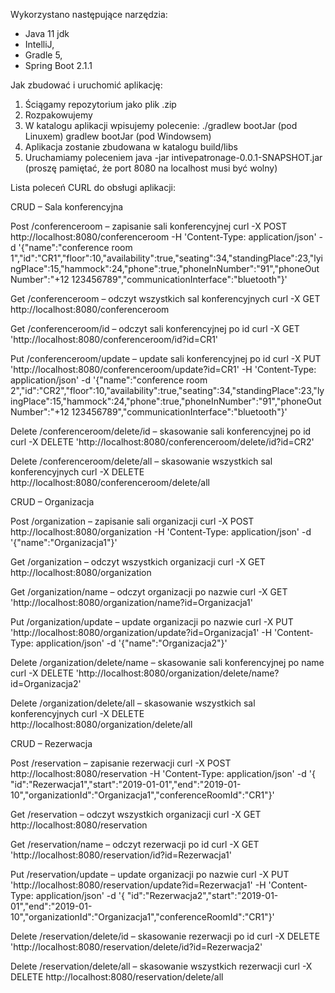Wykorzystano następujące narzędzia:

- Java 11 jdk
- IntelliJ, 
- Gradle 5,
- Spring Boot 2.1.1


Jak zbudować i uruchomić aplikację:

1. Ściągamy repozytorium jako plik .zip
2. Rozpakowujemy
3. W katalogu aplikacji wpisujemy polecenie:
	./gradlew bootJar (pod Linuxem)
	gradlew bootJar (pod Windowsem)
4. Aplikacja zostanie zbudowana w katalogu build/libs
5. Uruchamiamy poleceniem java -jar intivepatronage-0.0.1-SNAPSHOT.jar (proszę pamiętać, że port 8080 na localhost musi być wolny)


Lista poleceń CURL do obsługi aplikacji:

CRUD – Sala konferencyjna

Post /conferenceroom – zapisanie sali konferencyjnej
curl -X POST http://localhost:8080/conferenceroom -H 'Content-Type: application/json' -d '{"name":"conference room 1","id":"CR1","floor":10,"availability":true,"seating":34,"standingPlace":23,"lyingPlace":15,"hammock":24,"phone":true,"phoneInNumber":"91","phoneOutNumber":"+12 123456789","communicationInterface":"bluetooth"}'

Get /conferenceroom – odczyt wszystkich sal konferencyjnych
curl -X GET http://localhost:8080/conferenceroom

Get /conferenceroom/id – odczyt sali konferencyjnej po id
curl -X GET 'http://localhost:8080/conferenceroom/id?id=CR1'

Put /conferenceroom/update – update sali konferencyjnej po id
curl -X PUT 'http://localhost:8080/conferenceroom/update?id=CR1' -H 'Content-Type: application/json' -d '{"name":"conference room 2","id":"CR2","floor":10,"availability":true,"seating":34,"standingPlace":23,"lyingPlace":15,"hammock":24,"phone":true,"phoneInNumber":"91","phoneOutNumber":"+12 123456789","communicationInterface":"bluetooth"}'

Delete /conferenceroom/delete/id – skasowanie sali konferencyjnej po id
curl -X DELETE 'http://localhost:8080/conferenceroom/delete/id?id=CR2'

Delete /conferenceroom/delete/all – skasowanie wszystkich sal konferencyjnych
curl -X DELETE http://localhost:8080/conferenceroom/delete/all


CRUD – Organizacja

Post /organization – zapisanie sali organizacji
curl -X POST  http://localhost:8080/organization -H 'Content-Type: application/json' -d '{"name":"Organizacja1"}'

Get /organization – odczyt wszystkich organizacji
curl -X GET http://localhost:8080/organization

Get /organization/name – odczyt organizacji po nazwie
curl -X GET 'http://localhost:8080/organization/name?id=Organizacja1'

Put /organization/update – update organizacji po nazwie
curl -X PUT 'http://localhost:8080/organization/update?id=Organizacja1' -H 'Content-Type: application/json' -d '{"name":"Organizacja2"}'

Delete /organization/delete/name – skasowanie sali konferencyjnej po name
curl -X DELETE 'http://localhost:8080/organization/delete/name?id=Organizacja2'

Delete /organization/delete/all – skasowanie wszystkich sal konferencyjnych
curl -X DELETE http://localhost:8080/organization/delete/all


CRUD – Rezerwacja

Post /reservation – zapisanie rezerwacji
curl -X POST http://localhost:8080/reservation -H 'Content-Type: application/json' -d '{ 
"id":"Rezerwacja1","start":"2019-01-01","end":"2019-01-10","organizationId":"Organizacja1","conferenceRoomId":"CR1"}'

Get /reservation – odczyt wszystkich organizacji
curl -X GET http://localhost:8080/reservation

Get /reservation/name – odczyt rezerwacji po id
curl -X GET 'http://localhost:8080/reservation/id?id=Rezerwacja1'

Put /reservation/update – update organizacji po nazwie
curl -X PUT 'http://localhost:8080/reservation/update?id=Rezerwacja1' -H 'Content-Type: application/json' -d '{ 
"id":"Rezerwacja2","start":"2019-01-01","end":"2019-01-10","organizationId":"Organizacja1","conferenceRoomId":"CR1"}'

Delete /reservation/delete/id – skasowanie rezerwacji po id
curl -X DELETE 'http://localhost:8080/reservation/delete/id?id=Rezerwacja2'

Delete /reservation/delete/all – skasowanie wszystkich rezerwacji
curl -X DELETE http://localhost:8080/reservation/delete/all
